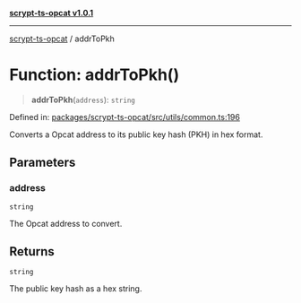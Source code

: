 [**scrypt-ts-opcat v1.0.1**](../README.md)

***

[scrypt-ts-opcat](../README.md) / addrToPkh

# Function: addrToPkh()

> **addrToPkh**(`address`): `string`

Defined in: [packages/scrypt-ts-opcat/src/utils/common.ts:196](https://github.com/OPCAT-Labs/ts-tools/blob/2cea47af983eceafde930347ac310f78dee140a3/packages/scrypt-ts-opcat/src/utils/common.ts#L196)

Converts a Opcat address to its public key hash (PKH) in hex format.

## Parameters

### address

`string`

The Opcat address to convert.

## Returns

`string`

The public key hash as a hex string.
